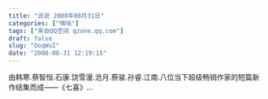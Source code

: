 ```yaml
---
title: "说说 2008年08月31日"
categories: ["嘀咕"]
tags: ["来自QQ空间 qzone.qq.com"]
draft: false
slug: "OoqWuI"
date: "2008-08-31 12:19:15"
---
```


由韩寒.蔡智恒.石康.饶雪漫.沧月.蔡骏.孙睿.江南.八位当下超级畅销作家的短篇新作结集而成——《七喜》...
